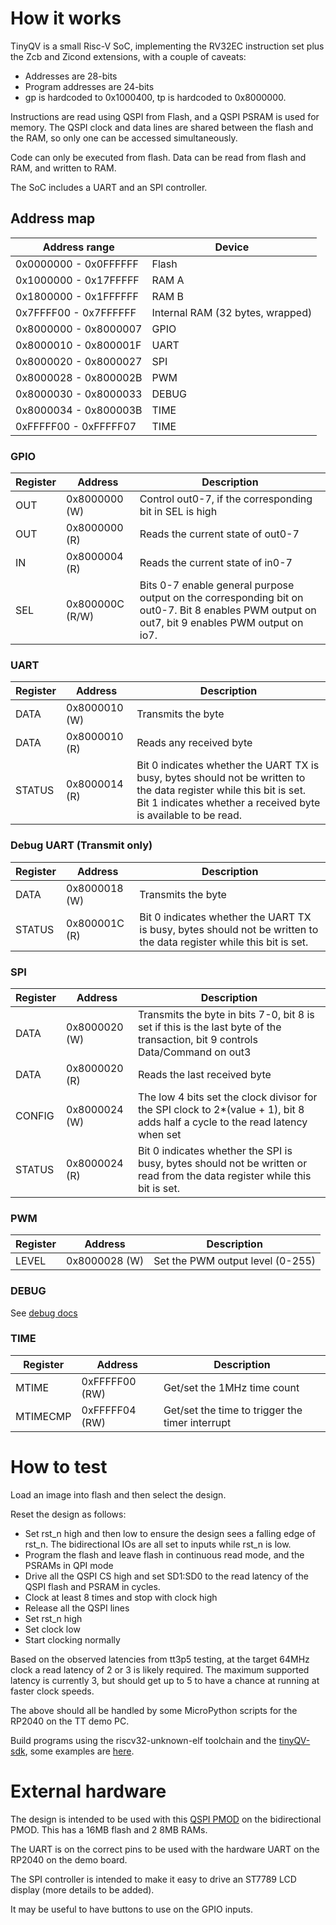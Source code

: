 <!---

This file is used to generate your project datasheet. Please fill in the information below and delete any unused
sections.

You can also include images in this folder and reference them in the markdown. Each image must be less than
512 kb in size, and the combined size of all images must be less than 1 MB.
-->

# How it works

TinyQV is a small Risc-V SoC, implementing the RV32EC instruction set plus the Zcb and Zicond extensions, with a couple of caveats:

* Addresses are 28-bits
* Program addresses are 24-bits
* gp is hardcoded to 0x1000400, tp is hardcoded to 0x8000000.

Instructions are read using QSPI from Flash, and a QSPI PSRAM is used for memory.  The QSPI clock and data lines are shared between the flash and the RAM, so only one can be accessed simultaneously.

Code can only be executed from flash.  Data can be read from flash and RAM, and written to RAM.

The SoC includes a UART and an SPI controller.

## Address map

| Address range | Device |
| ------------- | ------ |
| 0x0000000 - 0x0FFFFFF | Flash |
| 0x1000000 - 0x17FFFFF | RAM A |
| 0x1800000 - 0x1FFFFFF | RAM B |
| 0x7FFFF00 - 0x7FFFFFF | Internal RAM (32 bytes, wrapped) |
| 0x8000000 - 0x8000007 | GPIO  |
| 0x8000010 - 0x800001F | UART |
| 0x8000020 - 0x8000027 | SPI |
| 0x8000028 - 0x800002B | PWM |
| 0x8000030 - 0x8000033 | DEBUG |
| 0x8000034 - 0x800003B | TIME |
| 0xFFFFF00 - 0xFFFFF07 | TIME |

### GPIO

| Register | Address | Description |
| -------- | ------- | ----------- |
| OUT      | 0x8000000 (W) | Control out0-7, if the corresponding bit in SEL is high |
| OUT      | 0x8000000 (R) | Reads the current state of out0-7 |
| IN       | 0x8000004 (R) | Reads the current state of in0-7 |
| SEL      | 0x800000C (R/W) | Bits 0-7 enable general purpose output on the corresponding bit on out0-7.  Bit 8 enables PWM output on out7, bit 9 enables PWM output on io7. |

### UART

| Register | Address | Description |
| -------- | ------- | ----------- |
| DATA     | 0x8000010 (W) | Transmits the byte |
| DATA     | 0x8000010 (R) | Reads any received byte |
| STATUS   | 0x8000014 (R) | Bit 0 indicates whether the UART TX is busy, bytes should not be written to the data register while this bit is set.  Bit 1 indicates whether a received byte is available to be read. |

### Debug UART (Transmit only)

| Register | Address | Description |
| -------- | ------- | ----------- |
| DATA     | 0x8000018 (W) | Transmits the byte |
| STATUS   | 0x800001C (R) | Bit 0 indicates whether the UART TX is busy, bytes should not be written to the data register while this bit is set. |

### SPI

| Register | Address | Description |
| -------- | ------- | ----------- |
| DATA     | 0x8000020 (W) | Transmits the byte in bits 7-0, bit 8 is set if this is the last byte of the transaction, bit 9 controls Data/Command on out3 |
| DATA     | 0x8000020 (R) | Reads the last received byte |
| CONFIG   | 0x8000024 (W) | The low 4 bits set the clock divisor for the SPI clock to 2*(value + 1), bit 8 adds half a cycle to the read latency when set |
| STATUS   | 0x8000024 (R) | Bit 0 indicates whether the SPI is busy, bytes should not be written or read from the data register while this bit is set. |

### PWM

| Register | Address | Description |
| -------- | ------- | ----------- |
| LEVEL    | 0x8000028 (W) | Set the PWM output level (0-255) |

### DEBUG

See [debug docs](debug.md)

### TIME

| Register | Address | Description |
| -------- | ------- | ----------- |
| MTIME    | 0xFFFFF00 (RW) | Get/set the 1MHz time count |
| MTIMECMP | 0xFFFFF04 (RW) | Get/set the time to trigger the timer interrupt |

# How to test

Load an image into flash and then select the design.

Reset the design as follows:

* Set rst_n high and then low to ensure the design sees a falling edge of rst_n.  The bidirectional IOs are all set to inputs while rst_n is low.
* Program the flash and leave flash in continuous read mode, and the PSRAMs in QPI mode
* Drive all the QSPI CS high and set SD1:SD0 to the read latency of the QSPI flash and PSRAM in cycles.
* Clock at least 8 times and stop with clock high
* Release all the QSPI lines
* Set rst_n high
* Set clock low
* Start clocking normally

Based on the observed latencies from tt3p5 testing, at the target 64MHz clock a read latency of 2 or 3 is likely required.  The maximum supported latency is currently 3, but should get up to 5 to have a chance at running at faster clock speeds.

The above should all be handled by some MicroPython scripts for the RP2040 on the TT demo PC.

Build programs using the riscv32-unknown-elf toolchain and the [tinyQV-sdk](https://github.com/MichaelBell/tinyQV-sdk), some examples are [here](https://github.com/MichaelBell/tinyQV-projects).

# External hardware

The design is intended to be used with this [QSPI PMOD](https://github.com/mole99/qspi-pmod) on the bidirectional PMOD.  This has a 16MB flash and 2 8MB RAMs.

The UART is on the correct pins to be used with the hardware UART on the RP2040 on the demo board.

The SPI controller is intended to make it easy to drive an ST7789 LCD display (more details to be added).

It may be useful to have buttons to use on the GPIO inputs.
